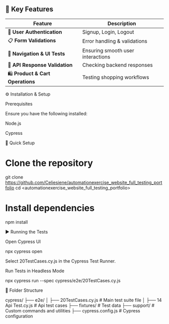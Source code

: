 ## 🌟 Key Features

Feature | Description  
--------|------------  
🔐 **User Authentication** | Signup, Login, Logout  
📋 **Form Validations** | Error handling & validations  
🔄 **Navigation & UI Tests** | Ensuring smooth user interactions  
🔌 **API Response Validation** | Checking backend responses  
🛍 **Product & Cart Operations** | Testing shopping workflows  


⚙️ Installation & Setup

Prerequisites

Ensure you have the following installed:

Node.js

Cypress

🚀 Quick Setup

# Clone the repository
git clone <https://github.com/Celiesiene/automationexercise_website_full_testing_portfolio>
cd <automationexercise_website_full_testing_portfolio>

# Install dependencies
npm install

▶️ Running the Tests

Open Cypress UI

npx cypress open

Select 20TestCases.cy.js in the Cypress Test Runner.

Run Tests in Headless Mode

npx cypress run --spec cypress/e2e/20TestCases.cy.js

📁 Folder Structure

cypress/
├── e2e/
│   ├── 20TestCases.cy.js   # Main test suite file
│   ├── 14 Api Test.cy.js      # Api test cases
├── fixtures/               # Test data
├── support/                # Custom commands and utilities
├── cypress.config.js       # Cypress configuration

